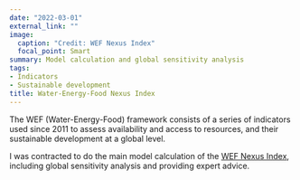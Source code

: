 ```yaml
---
date: "2022-03-01"
external_link: ""
image:
  caption: "Credit: WEF Nexus Index"
  focal_point: Smart
summary: Model calculation and global sensitivity analysis
tags:
- Indicators
- Sustainable development
title: Water-Energy-Food Nexus Index
---
```


The WEF (Water-Energy-Food) framework consists of a series of indicators used since 2011 to assess availability and access to resources, and their sustainable development at a global level.

I was contracted to do the main model calculation of the [WEF Nexus Index](https://www.wefnexusindex.org/), including global sensitivity analysis and providing expert advice.

